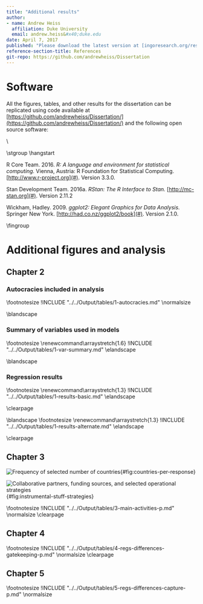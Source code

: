```yaml
---
title: "Additional results"
author:
- name: Andrew Heiss
  affiliation: Duke University
  email: andrew.heiss&#x40;duke.edu
date: April 7, 2017
published: "Please download the latest version at [ingoresearch.org/research/](https://ingoresearch.org/research/)."
reference-section-title: References
git-repo: https://github.com/andrewheiss/Dissertation
---
```



# Software

All the figures, tables, and other results for the dissertation can be replicated using code available at [https://github.com/andrewheiss/Dissertation/](https://github.com/andrewheiss/Dissertation/) and the following open source software:

\ 

\stgroup \hangstart

R Core Team. 2016. *R: A language and environment for statistical computing.* Vienna, Austria: R Foundation for Statistical Computing. [http://www.r-project.org](#). Version 3.3.0.

Stan Development Team. 2016a. *RStan: The R Interface to Stan.* [http://mc-stan.org](#). Version 2.11.2

Wickham, Hadley. 2009. *ggplot2: Elegant Graphics for Data Analysis.* Springer New York. [http://had.co.nz/ggplot2/book](#). Version 2.1.0.

\fingroup


# Additional figures and analysis

## Chapter 2

### Autocracies included in analysis

\footnotesize
!INCLUDE "../../Output/tables/1-autocracies.md"
\normalsize

\blandscape

### Summary of variables used in models

\footnotesize
\renewcommand\arraystretch{1.6}
!INCLUDE "../../Output/tables/1-var-summary.md"
\elandscape

\blandscape

### Regression results

\footnotesize
\renewcommand\arraystretch{1.3}
!INCLUDE "../../Output/tables/1-results-basic.md"
\elandscape

\clearpage

\blandscape
\footnotesize
\renewcommand\arraystretch{1.3}
!INCLUDE "../../Output/tables/1-results-alternate.md"
\elandscape

\clearpage

## Chapter 3

![Frequency of selected number of countries](../../Output/figures/3-countries-per-response){#fig:countries-per-response}

![Collaborative partners, funding sources, and selected operational strategies](../../Output/figures/3-instrumental-stuff-strategies){#fig:instrumental-stuff-strategies}

\footnotesize
!INCLUDE "../../Output/tables/3-main-activities-p.md"
\normalsize
\clearpage

## Chapter 4

\footnotesize
!INCLUDE "../../Output/tables/4-regs-differences-gatekeeping-p.md"
\normalsize
\clearpage

## Chapter 5

\footnotesize
!INCLUDE "../../Output/tables/5-regs-differences-capture-p.md"
\normalsize



